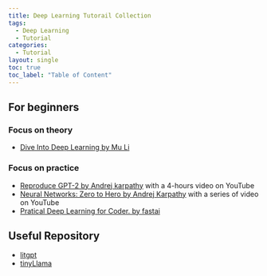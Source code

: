 ```yaml
---
title: Deep Learning Tutorail Collection
tags:
  - Deep Learning
  - Tutorial 
categories:
  - Tutorial
layout: single
toc: true
toc_label: "Table of Content"
---
```


## For beginners 
### Focus on theory
- [Dive Into Deep Learning by Mu Li](https://d2l.ai/chapter_builders-guide/use-gpu.html)
### Focus on practice
- [Reproduce GPT-2 by Andrej karpathy](https://d2l.ai/chapter_builders-guide/use-gpu.html) with a 4-hours video on YouTube
- [Neural Networks: Zero to Hero by Andrej Karpathy](https://github.com/karpathy/nn-zero-to-hero/) with a series of video on YouTube 
- [Pratical Deep Learning for Coder. by fastai](https://course.fast.ai/Lessons/lesson2.html)


## Useful Repository
- [litgpt](https://github.com/Lightning-AI/litgpt)
- [tinyLlama](https://github.com/jzhang38/TinyLlama)
